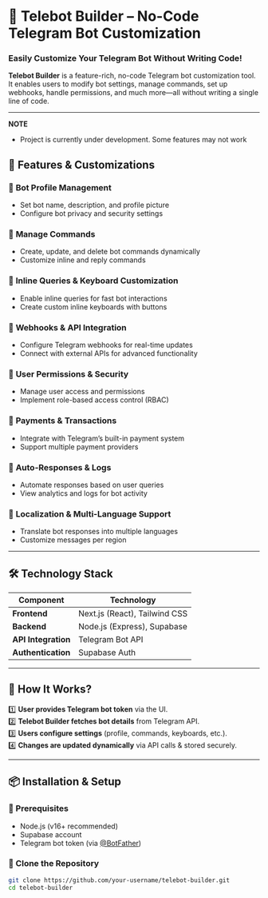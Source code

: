 # 🚀 Telebot Builder – No-Code Telegram Bot Customization

### **Easily Customize Your Telegram Bot Without Writing Code!**

**Telebot Builder** is a feature-rich, no-code Telegram bot customization tool. It enables users to modify bot settings, manage commands, set up webhooks, handle permissions, and much more—all without writing a single line of code.

---

**NOTE**

- Project is currently under development. Some features may not work

## 📌 **Features & Customizations**

### 🔹 **Bot Profile Management**

- Set bot name, description, and profile picture
- Configure bot privacy and security settings

### 🔹 **Manage Commands**

- Create, update, and delete bot commands dynamically
- Customize inline and reply commands

### 🔹 **Inline Queries & Keyboard Customization**

- Enable inline queries for fast bot interactions
- Create custom inline keyboards with buttons

### 🔹 **Webhooks & API Integration**

- Configure Telegram webhooks for real-time updates
- Connect with external APIs for advanced functionality

### 🔹 **User Permissions & Security**

- Manage user access and permissions
- Implement role-based access control (RBAC)

### 🔹 **Payments & Transactions**

- Integrate with Telegram’s built-in payment system
- Support multiple payment providers

### 🔹 **Auto-Responses & Logs**

- Automate responses based on user queries
- View analytics and logs for bot activity

### 🔹 **Localization & Multi-Language Support**

- Translate bot responses into multiple languages
- Customize messages per region

---

## 🛠 **Technology Stack**

| Component           | Technology                    |
| ------------------- | ----------------------------- |
| **Frontend**        | Next.js (React), Tailwind CSS |
| **Backend**         | Node.js (Express), Supabase   |
| **API Integration** | Telegram Bot API              |
| **Authentication**  | Supabase Auth                 |

---

## 🎯 **How It Works?**

1️⃣ **User provides Telegram bot token** via the UI.  
2️⃣ **Telebot Builder fetches bot details** from Telegram API.  
3️⃣ **Users configure settings** (profile, commands, keyboards, etc.).  
4️⃣ **Changes are updated dynamically** via API calls & stored securely.

---

## 📦 **Installation & Setup**

### **🔧 Prerequisites**

- Node.js (v16+ recommended)
- Supabase account
- Telegram bot token (via [@BotFather](https://t.me/BotFather))

### **🚀 Clone the Repository**

```sh
git clone https://github.com/your-username/telebot-builder.git
cd telebot-builder
```
